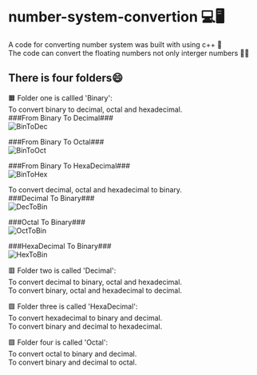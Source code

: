 # number-system-convertion 💻🖥️  
A code for converting number system was built with using c++ 🥇  
The code can convert the floating numbers not only interger numbers 🤯💥   

## There is four folders😄   

🟧 Folder one is callled 'Binary':  
To convert binary to decimal, octal and hexadecimal.  
###From Binary To Decimal###  
![BinToDec](https://user-images.githubusercontent.com/74355967/230619064-559816f5-aa90-4525-80ca-a84cf1a04b20.png)  

###From Binary To Octal###  
![BinToOct](https://user-images.githubusercontent.com/74355967/230619132-392b4444-25ff-4307-8452-aaee2712a08a.png)  

###From Binary To HexaDecimal###  
![BinToHex](https://user-images.githubusercontent.com/74355967/230619199-b25fafc2-df05-47ec-88bf-d987467b8bc0.png)  

To convert decimal, octal and hexadecimal to binary.  
###Decimal To Binary###  
![DecToBin](https://user-images.githubusercontent.com/74355967/230619347-0bb74dfa-c9fb-4080-bad4-810f1f22706e.png)  

###Octal To Binary###    
![OctToBin](https://user-images.githubusercontent.com/74355967/230619545-9a946f24-edf9-4f7c-892b-25f7128076db.png)  

###HexaDecimal To Binary###  
![HexToBin](https://user-images.githubusercontent.com/74355967/230619408-c2f2875c-e467-479f-8e5d-0af3e0a558b6.png)  

🟥 Folder two is called 'Decimal':  
To convert decimal to binary, octal and hexadecimal.  
To convert binary, octal and hexadecimal to decimal.  

🟪 Folder three is called 'HexaDecimal':  
To convert hexadecimal to binary and decimal.  
To convert binary and decimal to hexadecimal.  

🟩 Folder four is called 'Octal':  
To convert octal to binary and decimal.  
To convert binary and decimal to octal.  
 
 
